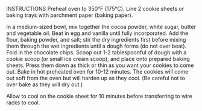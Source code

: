 INSTRUCTIONS
Preheat oven to 350°F (175°C). Line 2 cookie sheets or baking trays with parchment paper (baking paper).

In a medium-sized bowl, mix together the cocoa powder, white sugar, butter and vegetable oil. Beat in egg and vanilla until fully incorporated.
Add the flour, baking powder, and salt; stir the dry ingredients first before mixing them through the wet ingredients until a dough forms (do not over beat). Fold in the chocolate chips.
Scoop out 1-2 tablespoonful of dough with a cookie scoop (or small ice cream scoop), and place onto prepared baking sheets. Press them down as thick or thin as you want your cookies to come out. 
Bake in hot preheated oven for 10-12 minutes. The cookies will come out soft from the oven but will harden up as they cool. (Be careful not to over bake as they will dry out.)

Allow to cool on the cookie sheet for 10 minutes before transferring to wire racks to cool.